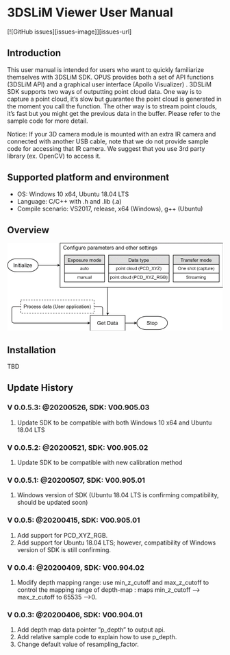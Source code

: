 # 3DSLiM Viewer User Manual

[![GitHub issues][issues-image]][issues-url]

## Introduction

This user manual is intended for users who want to quickly familiarize themselves with 3DSLiM SDK. OPUS provides both a set of API functions (3DSLiM API) and a graphical user interface (Apollo Visualizer) . 3DSLiM SDK supports two ways of outputting point cloud data. One way is to capture a point cloud, it’s slow but guarantee the point cloud is generated in the moment you call the function. The other way is to stream point clouds, it’s fast but you might get the previous data in the buffer. Please refer to the sample code for more detail.

Notice: If your 3D camera module is mounted with an extra IR camera and connected with another USB cable, note that we do not provide sample code for accessing that IR camera. We suggest that you use 3rd party library (ex. OpenCV) to access it.

## Supported platform and environment

- OS: Windows 10 x64, Ubuntu 18.04 LTS
- Language: C/C++ with .h and .lib (.a)
- Compile scenario: VS2017, release, x64 (Windows), g++ (Ubuntu)

## Overview

![Overview](Document/Overview.png)

<!--There’s one more data type called IR_IMG for only receiving IR images, but it’s only useful for testing if the IR camera is working properly-->

## Installation

TBD

## Update History

### V 0.0.5.3: @20200526, SDK: V00.905.03

1. Update SDK to be compatible with both Windows 10 x64 and Ubuntu 18.04 LTS

 

### V 0.0.5.2: @20200521, SDK: V00.905.02

1. Update SDK to be compatible with new calibration method

 

### V 0.0.5.1: @20200507, SDK: V00.905.01

1. Windows version of SDK (Ubuntu 18.04 LTS is confirming compatibility, should be updated soon)

 

### V 0.0.5: @20200415, SDK: V00.905.01

1. Add support for PCD_XYZ_RGB.
2. Add support for Ubuntu 18.04 LTS; however, compatibility of Windows version of SDK is still confirming.

 

### V 0.0.4: @20200409, SDK: V00.904.02

1. Modify depth mapping range: use min_z_cutoff and max_z_cutoff to control the mapping range of depth-map : maps min_z_cutoff --> max_z_cutoff to 65535 -->0. 

   

### V 0.0.3: @20200406, SDK: V00.904.01

1. Add depth map data pointer ”p_depth” to output api.
2. Add relative sample code to explain how to use p_depth.
3. Change default value of resampling_factor.